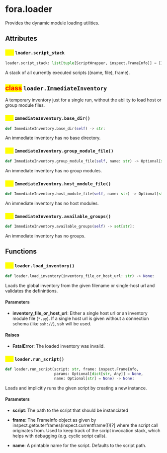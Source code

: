 # fora.loader

Provides the dynamic module loading utilities.

## Attributes

### <mark style="color:yellow;">attr</mark> `loader.script_stack`

```python
loader.script_stack: list[tuple[ScriptWrapper, inspect.FrameInfo]] = []
```

A stack of all currently executed scripts ((name, file), frame).

## <mark style="color:red;">class</mark> `loader.ImmediateInventory`

A temporary inventory just for a single run, without the ability to load host or group module files.

### <mark style="color:yellow;">def</mark> `ImmediateInventory.base_dir()`

```python
def ImmediateInventory.base_dir(self) -> str:
```

An immediate inventory has no base directory.

### <mark style="color:yellow;">def</mark> `ImmediateInventory.group_module_file()`

```python
def ImmediateInventory.group_module_file(self, name: str) -> Optional[str]:
```

An immediate inventory has no group modules.

### <mark style="color:yellow;">def</mark> `ImmediateInventory.host_module_file()`

```python
def ImmediateInventory.host_module_file(self, name: str) -> Optional[str]:
```

An immediate inventory has no host modules.

### <mark style="color:yellow;">def</mark> `ImmediateInventory.available_groups()`

```python
def ImmediateInventory.available_groups(self) -> set[str]:
```

An immediate inventory has no groups.

## Functions

### <mark style="color:yellow;">def</mark> `loader.load_inventory()`

```python
def loader.load_inventory(inventory_file_or_host_url: str) -> None:
```

Loads the global inventory from the given filename or single-host url
and validates the definintions.

#### Parameters

 -  **inventory_file_or_host_url**: Either a single host url or an inventory module file (`*.py`). If a single host url
    is given without a connection schema (like `ssh://`), ssh will be used.

#### Raises

 -  **FatalError**: The loaded inventory was invalid.

### <mark style="color:yellow;">def</mark> `loader.run_script()`

```python
def loader.run_script(script: str, frame: inspect.FrameInfo, 
                      params: Optional[dict[str, Any]] = None, 
                      name: Optional[str] = None) -> None:
```

Loads and implicitly runs the given script by creating a new instance.

#### Parameters

 -  **script**: The path to the script that should be instanciated

 -  **frame**: The FrameInfo object as given by inspect.getouterframes(inspect.currentframe())[?]
    where the script call originates from. Used to keep track of the script invocation stack,
    which helps with debugging (e.g. cyclic script calls).

 -  **name**: A printable name for the script. Defaults to the script path.
